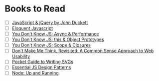 # Books to Read

- [ ] [JavaScript & jQuery by John Duckett](https://vk.com/doc29211059_430673081?hash=456e03e0e9ed3ea328&dl=3b6d4faa11d61f42c2)
- [ ] [Eloquent Javascript](http://eloquentjavascript.net/)
- [ ] [You Don't Know JS: Async & Performance](https://www.amazon.com/gp/product/1491904224/ref=oh_aui_detailpage_o00_s01?ie=UTF8&psc=1)
- [ ] [You Don't Know JS: this & Object Prototypes](https://www.amazon.com/gp/product/1491904151/ref=oh_aui_detailpage_o00_s01?ie=UTF8&psc=1)
- [ ] [You Don't Know JS: Scope & Closures](https://www.amazon.com/gp/product/1449335586/ref=oh_aui_detailpage_o00_s00?ie=UTF8&psc=1)
- [ ] [Don't Make Me Think, Revisited: A Common Sense Approach to Web Usability](https://www.amazon.com/gp/product/0321965515/ref=oh_aui_detailpage_o00_s01?ie=UTF8&psc=1)
- [ ] [Pocket Guide to Writing SVGs](http://svgpocketguide.com/book/)
- [ ] [Essential JS Design Patterns](http://addyosmani.com/resources/essentialjsdesignpatterns/book/)
- [ ] [Node: Up and Running](http://chimera.labs.oreilly.com/books/1234000001808/index.html)